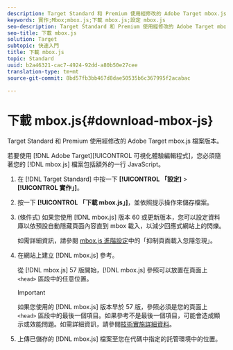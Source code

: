 ```yaml
---
description: Target Standard 和 Premium 使用經修改的 Adobe Target mbox.js 檔案版本。
keywords: 實作;Mbox;mbox.js;下載 mbox.js;設定 mbox.js
seo-description: Target Standard 和 Premium 使用經修改的 Adobe Target mbox.js 檔案版本。
seo-title: 下載 mbox.js
solution: Target
subtopic: 快速入門
title: 下載 mbox.js
topic: Standard
uuid: b2a46321-cac7-4924-92dd-a80b50e27cee
translation-type: tm+mt
source-git-commit: 8bd57fb3bb467d8dae50535b6c367995f2acabac

---
```



# 下載 mbox.js{#download-mbox-js}

Target Standard 和 Premium 使用經修改的 Adobe Target mbox.js 檔案版本。

若要使用 [!DNL Adobe Target][!UICONTROL  可視化體驗編輯程式]，您必須隨著您的 [!DNL mbox.js] 檔案包括額外的一行 JavaScript。

1. 在 [!DNL Target Standard] 中按一下 **[!UICONTROL 「設定]** &gt; **[!UICONTROL 實作」]**。
1. 按一下 **[!UICONTROL 「下載 mbox.js」]**，並依照提示操作來儲存檔案。
1. (條件式) 如果您使用 [!DNL mbox.js] 版本 60 或更新版本，您可以設定資料庫以依預設自動隱藏頁面內容直到 mbox 載入，以減少回應式網站上的閃爍。

   如需詳細資訊，請參閱 [mbox.js 進階設定](../../../c-implementing-target/c-implementing-target-for-client-side-web/t-mbox-download/advanced-mboxjs-settings.md#reference_A9C8DAC6DF7743EDBCF1D71F8F20843C)中的「抑制頁面載入忽隱忽現」。

1. 在網站上建立 [!DNL mbox.js] 參考。

   從 [!DNL mbox.js] 57 版開始，[!DNL mbox.js] 參照可以放置在頁面上 `<head>` 區段中的任意位置。

   >[!IMPORTANT]
   >
   >如果您使用的 [!DNL mbox.js] 版本早於 57 版，參照必須是您的頁面上 `<head>` 區段中的最後一個項目。如果參考不是最後一個項目，可能會造成顯示或效能問題。如需詳細資訊，請參閱[技術實施詳細資料](https://marketing.adobe.com/resources/help/en_US/target/ov/c_mbox_technical.html)。

1. 上傳已儲存的 [!DNL mbox.js] 檔案至您在代碼中指定的託管環境中的位置。
